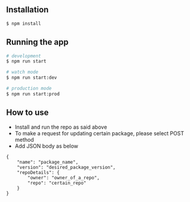 ## Installation

```bash
$ npm install
```

## Running the app

```bash
# development
$ npm run start

# watch mode
$ npm run start:dev

# production mode
$ npm run start:prod
```

## How to use

- Install and run the repo as said above
- To make a request for updating certain package, please select POST method
- Add JSON body as below
```
{
    "name": "package_name",
    "version": "desired_package_version",
    "repoDetails": {
        "owner": "owner_of_a_repo",
        "repo": "certain_repo"
    }
}
```